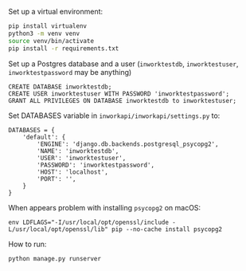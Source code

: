 Set up a virtual environment:
```sh
pip install virtualenv
python3 -m venv venv
source venv/bin/activate
pip install -r requirements.txt
```

Set up a Postgres database and a user
(`inworktestdb`, `inworktestuser`, `inworktestpassword` may be anything)
```
CREATE DATABASE inworktestdb;
CREATE USER inworktestuser WITH PASSWORD 'inworktestpassword';
GRANT ALL PRIVILEGES ON DATABASE inworktestdb to inworktestuser;
```
Set DATABASES variable in `inworkapi/inworkapi/settings.py` to:
```
DATABASES = {
    'default': {
        'ENGINE': 'django.db.backends.postgresql_psycopg2', 
        'NAME': 'inworktestdb',
        'USER': 'inworktestuser',
        'PASSWORD': 'inworktestpassword',
        'HOST': 'localhost',
        'PORT': '',
    }
}
```

When appears problem with installing `psycopg2` on macOS:
```
env LDFLAGS="-I/usr/local/opt/openssl/include -L/usr/local/opt/openssl/lib" pip --no-cache install psycopg2
```

How to run:
```
python manage.py runserver
```